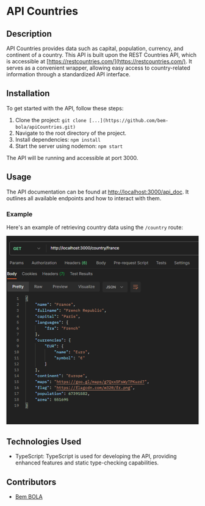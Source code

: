 # API Countries

## Description
API Countries provides data such as capital, population, currency, and continent of a country. This API is built upon the REST Countries API, which is accessible at [https://restcountries.com/](https://restcountries.com/). It serves as a convenient wrapper, allowing easy access to country-related information through a standardized API interface.

## Installation
To get started with the API, follow these steps:
1. Clone the project: `git clone [...](https://github.com/bem-bola/apiCountries.git)`
2. Navigate to the root directory of the project.
3. Install dependencies: `npm install`
4. Start the server using nodemon: `npm start`

The API will be running and accessible at port 3000.

## Usage
The API documentation can be found at [http://localhost:3000/api_doc](http://localhost:3000/api_doc). It outlines all available endpoints and how to interact with them.

### Example
Here's an example of retrieving country data using the `/country` route:

![Example Data](example.png)

## Technologies Used
- TypeScript: TypeScript is used for developing the API, providing enhanced features and static type-checking capabilities.

## Contributors
- [Bem BOLA](https://github.com/bem-bola)
